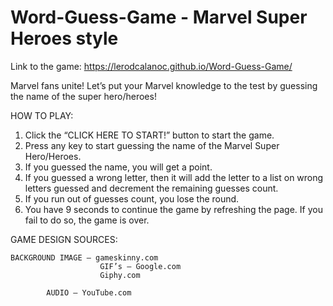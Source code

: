 # Word-Guess-Game - Marvel Super Heroes style

Link to the game: https://lerodcalanoc.github.io/Word-Guess-Game/

Marvel fans unite! Let’s put your Marvel knowledge to the test by guessing the name of the super hero/heroes!

HOW TO PLAY:

1.	Click the “CLICK HERE TO START!” button to start the game.
2.	Press any key to start guessing the name of the Marvel Super Hero/Heroes.
3.	If you guessed the name, you will get a point.
4.	If you guessed a wrong letter, then it will add the letter to a list on wrong letters guessed and decrement the remaining guesses count.
5.	If you run out of guesses count, you lose the round.
6.	You have 9 seconds to continue the game by refreshing the page. If you fail to do so, the game is over.

GAME DESIGN SOURCES:

	BACKGROUND IMAGE – gameskinny.com
		         	    GIF’s – Google.com
		      		    Giphy.com

	   		AUDIO – YouTube.com

